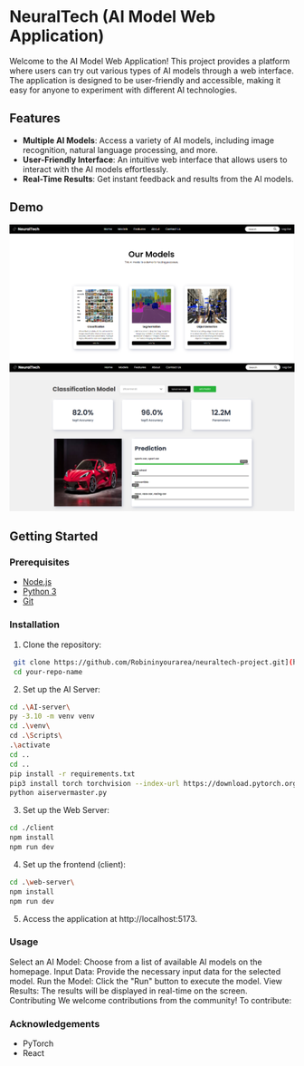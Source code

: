 # NeuralTech (AI Model Web Application)

Welcome to the AI Model Web Application! This project provides a platform where users can try out various types of AI models through a web interface. The application is designed to be user-friendly and accessible, making it easy for anyone to experiment with different AI technologies.

## Features

- **Multiple AI Models**: Access a variety of AI models, including image recognition, natural language processing, and more.
- **User-Friendly Interface**: An intuitive web interface that allows users to interact with the AI models effortlessly.
- **Real-Time Results**: Get instant feedback and results from the AI models.

## Demo

![Demo Image](assets/scrn15.png)
![Demo Image](assets/scrn20.png)

## Getting Started

### Prerequisites

- [Node.js](https://nodejs.org/)
- [Python 3](https://www.python.org/)
- [Git](https://git-scm.com/)

### Installation

1. Clone the repository:
  ```bash
   git clone https://github.com/Robininyourarea/neuraltech-project.git](https://github.com/Robininyourarea/AI-WebApp-Project.git
   cd your-repo-name
   ```

2. Set up the AI Server:
  ```bash
  cd .\AI-server\
  py -3.10 -m venv venv
  cd .\venv\
  cd .\Scripts\
  .\activate
  cd ..
  cd ..
  pip install -r requirements.txt
  pip3 install torch torchvision --index-url https://download.pytorch.org/whl/cu121
  python aiservermaster.py
  ```

3. Set up the Web Server:
  ```bash
  cd ./client
  npm install
  npm run dev
  ```

4. Set up the frontend (client):
  ```bash
  cd .\web-server\
  npm install
  npm run dev
  ```

5. Access the application at http://localhost:5173.

### Usage
Select an AI Model: Choose from a list of available AI models on the homepage.
Input Data: Provide the necessary input data for the selected model.
Run the Model: Click the "Run" button to execute the model.
View Results: The results will be displayed in real-time on the screen.
Contributing
We welcome contributions from the community! To contribute:

### Acknowledgements
- PyTorch
- React
